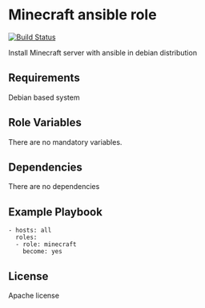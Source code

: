 Minecraft ansible role
=========

[![Build Status](https://travis-ci.org/ilbonzo/ansible-minecraft.svg?branch=master)](https://travis-ci.org/ilbonzo/ansible-minecraft)

Install Minecraft server with ansible in debian distribution

Requirements
------------

Debian based system

Role Variables
--------------

There are no mandatory variables.

Dependencies
------------

There are no dependencies

Example Playbook
----------------

    - hosts: all
      roles:
      - role: minecraft
        become: yes

License
-------

Apache license

